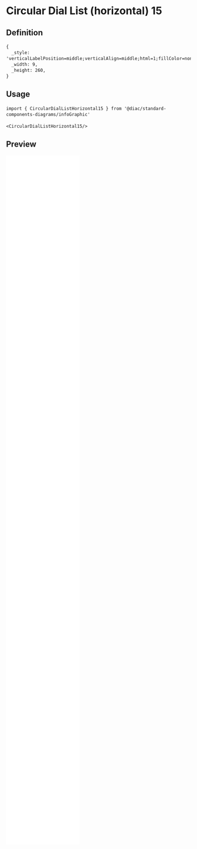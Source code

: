 # Circular Dial List (horizontal) 15

## Definition

```
{
  _style: 'verticalLabelPosition=middle;verticalAlign=middle;html=1;fillColor=none;strokeColor=none;fontSize=15;fontColor=#12AAB5;align=center;fontStyle=1;',
  _width: 9,
  _height: 260,
}
```

## Usage

```
import { CircularDialListHorizontal15 } from '@diac/standard-components-diagrams/infoGraphic'

<CircularDialListHorizontal15/>
```

## Preview

<img src="./circular-dial-list-horizontal-15.png" width="200"/>
